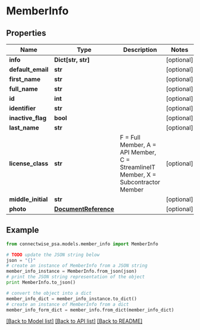 # MemberInfo


## Properties
Name | Type | Description | Notes
------------ | ------------- | ------------- | -------------
**info** | **Dict[str, str]** |  | [optional] 
**default_email** | **str** |  | [optional] 
**first_name** | **str** |  | [optional] 
**full_name** | **str** |  | [optional] 
**id** | **int** |  | [optional] 
**identifier** | **str** |  | [optional] 
**inactive_flag** | **bool** |  | [optional] 
**last_name** | **str** |  | [optional] 
**license_class** | **str** | F &#x3D; Full Member, A &#x3D; API Member, C &#x3D; StreamlineIT Member, X &#x3D; Subcontractor Member | [optional] 
**middle_initial** | **str** |  | [optional] 
**photo** | [**DocumentReference**](DocumentReference.md) |  | [optional] 

## Example

```python
from connectwise_psa.models.member_info import MemberInfo

# TODO update the JSON string below
json = "{}"
# create an instance of MemberInfo from a JSON string
member_info_instance = MemberInfo.from_json(json)
# print the JSON string representation of the object
print MemberInfo.to_json()

# convert the object into a dict
member_info_dict = member_info_instance.to_dict()
# create an instance of MemberInfo from a dict
member_info_form_dict = member_info.from_dict(member_info_dict)
```
[[Back to Model list]](../README.md#documentation-for-models) [[Back to API list]](../README.md#documentation-for-api-endpoints) [[Back to README]](../README.md)


